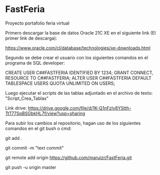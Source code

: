 # FastFeria
Proyecto portafolio feria virtual

Primero descargar la base de datos Oracle 21C XE en el siguiente link (El primer link de descarga):

https://www.oracle.com/cl/database/technologies/xe-downloads.html

Segundo se debe crear el usuario con los siguientes comandos en el programa de SQL developer:

CREATE USER C##FASTFERIA IDENTIFIED BY 1234;
GRANT CONNECT, RESOURCE TO C##FASTFERIA;
ALTER USER C##FASTFERIA DEFAULT TABLESPACE USERS QUOTA UNLIMITED ON USERS;

Luego ejecutar el scripts de las tablas adjuntado en el archivo de texto: "Script_Crea_Tablas"

Link drive: https://drive.google.com/file/d/1K-Q1nFzly8YStth-TtT77SpBSGbkHL7f/view?usp=sharing

Para subir los cambios al repositorio, hagan uso de los siguientes comandos en el git bush o cmd:

git add .

git commit -m "text commit"

git remote add origin https://github.com/maruizr/FastFeria.git

git push -u origin master

